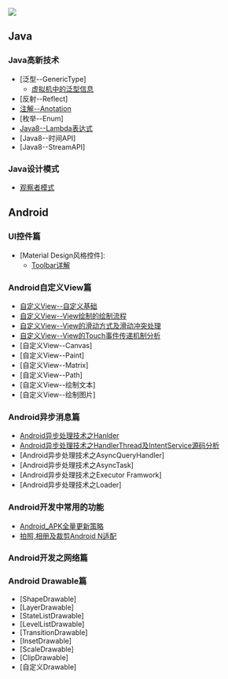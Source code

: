 ![](https://www.google.com/url?sa=i&rct=j&q=&esrc=s&source=images&cd=&cad=rja&uact=8&ved=0ahUKEwiXps7W1JvRAhWollQKHZcOCIYQjRwIBw&url=http%3A%2F%2Flifehacker.com%2Fmost-popular-android-downloads-and-posts-of-2016-1790382198&psig=AFQjCNFUX39Edu8qoiLaSYzN8YFK-x9Q_A&ust=1483178382971078)

## Java
### Java高新技术
* [泛型--GenericType]
  * [虚拟机中的泛型信息](https://github.com/showdy/Android_Note/blob/master/showdy_note/java/%E5%8F%8D%E5%B0%84(%E4%BA%8C)%E4%B9%8B%E8%99%9A%E6%8B%9F%E6%9C%BA%E4%B8%AD%E6%B3%9B%E5%9E%8B%E7%B1%BB%E5%9E%8B%E4%BF%A1%E6%81%AF.md)
* [反射--Reflect]
* [注解--Anotation](https://github.com/showdy/Android_Note/blob/master/showdy_note/java/Annotation.md)
* [枚举--Enum]
* [Java8--Lambda表达式](https://github.com/showdy/Android_Note/blob/master/showdy_note/java/Lambda%E8%A1%A8%E8%BE%BE%E5%BC%8F.md)
* [Java8--时间API]
* [Java8--StreamAPI]

### Java设计模式
* [观察者模式](https://github.com/showdy/Android_Note/blob/master/showdy_note/java/Java%E8%AE%BE%E8%AE%A1%E6%A8%A1%E5%BC%8F%E4%B9%8B%E8%A7%82%E5%AF%9F%E8%80%85%E6%A8%A1%E5%BC%8F.md)




## Android

### UI控件篇
* [Material Design风格控件]:
  * [Toolbar详解](https://github.com/showdy/Android_Note/blob/master/showdy_note/android/material_design/toolbar%E8%AF%A6%E8%A7%A3.md)
  
  
###  Android自定义View篇
* [自定义View--自定义基础](https://github.com/showdy/Android_Note/blob/master/showdy_note/android/view/%E8%87%AA%E5%AE%9A%E4%B9%89View%E5%9F%BA%E7%A1%80%E7%AF%87.md)
* [自定义View--View绘制的绘制流程](https://github.com/showdy/Android_Note/blob/master/showdy_note/android/view/%E8%87%AA%E5%AE%9A%E4%B9%89%E6%8E%A7%E4%BB%B6%E4%B9%8BView%E7%BB%98%E5%88%B6%E6%B5%81%E7%A8%8B.md)
* [自定义View--View的滑动方式及滑动冲突处理](https://github.com/showdy/Android_Note/blob/master/showdy_note/android/view/View%E7%9A%84%E6%BB%91%E5%8A%A8%E5%8F%8A%E5%86%B2%E7%AA%81%E5%A4%84%E7%90%86.md)
* [自定义View--View的Touch事件传递机制分析](https://github.com/showdy/Android_Note/blob/master/showdy_note/android/view/%E4%BA%8B%E4%BB%B6%E4%BC%A0%E9%80%92%E6%9C%BA%E5%88%B6%E5%88%86%E6%9E%90.md)
* [自定义View--Canvas]
* [自定义View--Paint]
* [自定义View--Matrix]
* [自定义View--Path]
* [自定义View--绘制文本]
* [自定义View--绘制图片]


### Android异步消息篇
* [Android异步处理技术之Hanlder](https://github.com/showdy/Android_Note/blob/master/showdy_note/android/strategy/android%E5%BC%82%E6%AD%A5%E5%A4%84%E7%90%86%E6%9C%BA%E5%88%B6%E4%B9%8BHandler.md)
* [Android异步处理技术之HandlerThread及IntentService源码分析](https://github.com/showdy/Android_Note/blob/master/showdy_note/android/strategy/Android%E5%BC%82%E6%AD%A5%E6%9C%BA%E5%88%B6%E4%B9%8BHandlerThread%E5%92%8CIntentService%E6%BA%90%E7%A0%81%E5%88%86%E6%9E%90.md)
* [Android异步处理技术之AsyncQueryHandler]
* [Android异步处理技术之AsyncTask]
* [Android异步处理技术之Executor Framwork]
* [Android异步处理技术之Loader]


### Android开发中常用的功能
* [Android_APK全量更新策略](https://github.com/showdy/Android_Note/blob/master/showdy_note/android/strategy/apk%E6%9B%B4%E6%96%B0%E7%AD%96%E7%95%A5.md)
* [拍照,相册及裁剪Android N适配](https://github.com/showdy/Android_Note/blob/master/showdy_note/android/strategy/%E4%BD%BF%E7%94%A8%E7%B3%BB%E7%BB%9F%E7%9B%B8%E5%86%8C%E5%9B%BE%E7%89%87%E6%88%96%E6%8B%8D%E7%85%A7%E5%B9%B6%E8%A3%81%E5%89%AA%E4%B9%8BAndroid_N%E9%80%82%E9%85%8D.md)


### Android开发之网络篇



### Android Drawable篇
* [ShapeDrawable]
* [LayerDrawable]
* [StateListDrawable]
* [LevelListDrawable]
* [TransitionDrawable]
* [InsetDrawable]
* [ScaleDrawable]
* [ClipDrawable]
* [自定义Drawable]
